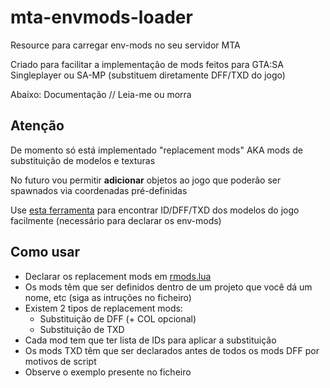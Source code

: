 # mta-envmods-loader
Resource para carregar env-mods no seu servidor MTA

Criado para facilitar a implementação de mods feitos para GTA:SA Singleplayer ou SA-MP (substituem diretamente DFF/TXD do jogo)

Abaixo: Documentação // Leia-me ou morra

## Atenção

De momento só está implementado "replacement mods" AKA mods de substituição de modelos e texturas

No futuro vou permitir **adicionar** objetos ao jogo que poderão ser spawnados via coordenadas pré-definidas

Use [esta ferramenta](https://github.com/Fernando-A-Rocha/mta-ide-search) para encontrar ID/DFF/TXD dos modelos do jogo facilmente (necessário para declarar os env-mods)

## Como usar

- Declarar os replacement mods em [rmods.lua](/envmods-loader/rmods.lua)
- Os mods têm que ser definidos dentro de um projeto que você dá um nome, etc (siga as intruções no ficheiro)
- Existem 2 tipos de replacement mods:
	- Substituição de DFF (+ COL opcional)
	- Substituição de TXD
- Cada mod tem que ter lista de IDs para aplicar a substituição
- Os mods TXD têm que ser declarados antes de todos os mods DFF por motivos de script
- Observe o exemplo presente no ficheiro
